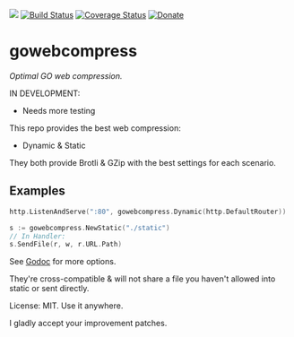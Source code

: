 [![](https://godoc.org/github.com/snadrus/gowebcompress?status.svg)](http://godoc.org/github.com/snadrus/gowebcompress) [![Build Status](http://img.shields.io/travis/snadrus/gowebcompress.svg?style=flat-square)](https://travis-ci.org/snadrus/gowebcompress)     [![Coverage Status](https://coveralls.io/repos/github/snadrus/gowebcompress/badge.svg?branch=master)](https://coveralls.io/github/snadrus/gowebcompress?branch=master)    [![Donate](https://www.paypalobjects.com/en_US/i/btn/btn_donate_SM.gif)](https://www.paypal.com/cgi-bin/webscr?cmd=_s-xclick&hosted_button_id=C6284X93YL4WA)
# gowebcompress
*Optimal GO web compression.*

IN DEVELOPMENT:
- Needs more testing
   
This repo provides the best web compression:
- Dynamic & Static


They both provide Brotli & GZip with the best settings for each scenario.

## Examples
```go
http.ListenAndServe(":80", gowebcompress.Dynamic(http.DefaultRouter))

s := gowebcompress.NewStatic("./static")
// In Handler:
s.SendFile(r, w, r.URL.Path)
```
See [Godoc](http://godoc.org/github.com/snadrus/gowebcompress) for more options.

They're cross-compatible & will not share a file you haven't allowed into static or sent directly. 
   
License: MIT. Use it anywhere. 

I gladly accept your improvement patches.
